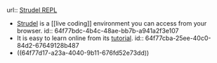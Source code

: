 url:: [Strudel REPL](https://strudel.tidalcycles.org/)

- [Strudel](https://strudel.tidalcycles.org/) is a [[live coding]] environment you can access from your browser.
  id:: 64f77bdc-4b4c-48ae-bb7b-a941a2f3e107
- It is easy to learn online from its [tutorial](https://strudel.tidalcycles.org/workshop/getting-started).
  id:: 64f77cba-25ee-40c0-84d2-67649128b487
- ((64f77d17-a23a-4040-9b11-676fd52e73dd))